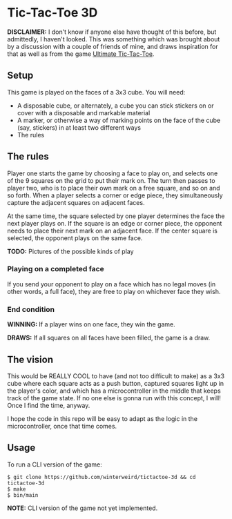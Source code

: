 # Tic-Tac-Toe 3D

**DISCLAIMER:** I don't know if anyone else have thought of this before, but admittedly, I haven't looked. This was something which was brought about by a discussion with a couple of friends of mine, and draws inspiration for that as well as from the game [Ultimate Tic-Tac-Toe](https://mathwithbaddrawings.com/2013/06/16/ultimate-tic-tac-toe/).

## Setup

This game is played on the faces of a 3x3 cube. You will need:
- A disposable cube, or alternately, a cube you can stick stickers on or cover with a disposable and markable material
- A marker, or otherwise a way of marking points on the face of the cube (say, stickers) in at least two different ways
- The rules

## The rules

Player one starts the game by choosing a face to play on, and selects one of the 9 squares on the grid to put their mark on. The turn then passes to player two, who is to place their own mark on a free square, and so on and so forth. When a player selects a corner or edge piece, they simultaneously capture the adjacent squares on adjacent faces.

At the same time, the square selected by one player determines the face the next player plays on. If the square is an edge or corner piece, the opponent needs to place their next mark on an adjacent face. If the center square is selected, the opponent plays on the same face.

**TODO:** Pictures of the possible kinds of play

### Playing on a completed face

If you send your opponent to play on a face which has no legal moves (in other words, a full face), they are free to play on whichever face they wish.

### End condition

**WINNING:** If a player wins on one face, they win the game.

**DRAWS:** If all squares on all faces have been filled, the game is a draw.

## The vision

This would be REALLY COOL to have (and not too difficult to make) as a 3x3 cube where each square acts as a push button, captured squares light up in the player's color, and which has a microcontroller in the middle that keeps track of the game state. If no one else is gonna run with this concept, I will! Once I find the time, anyway.

I hope the code in this repo will be easy to adapt as the logic in the microcontroller, once that time comes.

## Usage

To run a CLI version of the game:

```
$ git clone https://github.com/winterweird/tictactoe-3d && cd tictactoe-3d
$ make
$ bin/main
```

**NOTE:** CLI version of the game not yet implemented.
